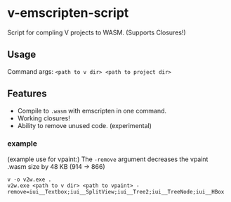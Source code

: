 # v-emscripten-script
Script for compling V projects to WASM. (Supports Closures!)

## Usage 
Command args: ``<path to v dir> <path to project dir>``

## Features 
- Compile to ``.wasm`` with emscripten in one command.
- Working closures!
- Ability to remove unused code. (experimental)

### example

(example use for vpaint:)
The ``-remove`` argument decreases the vpaint .wasm size by 48 KB (914 -> 866)

```
v -o v2w.exe .
v2w.exe <path to v dir> <path to vpaint> -remove=iui__Textbox;iui__SplitView;iui__Tree2;iui__TreeNode;iui__HBox
```
